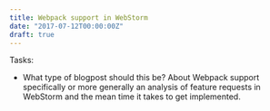 ```yaml
---
title: Webpack support in WebStorm
date: "2017-07-12T00:00:00Z"
draft: true
---
```


Tasks:

* What type of blogpost should this be? About Webpack support specifically or more generally an
analysis of feature requests in WebStorm and the mean time it takes to get implemented.